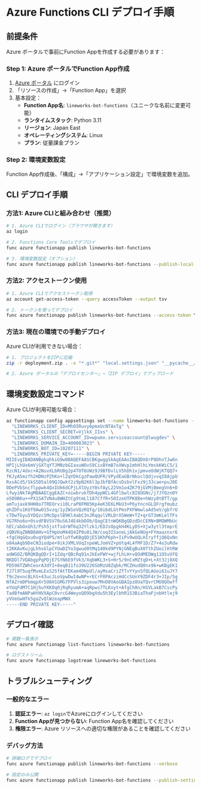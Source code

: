 # Azure Functions CLI デプロイ手順

## 前提条件

Azure ポータルで事前にFunction Appを作成する必要があります：

### Step 1: Azure ポータルでFunction App作成

1. [Azure ポータル](https://portal.azure.com) にログイン
2. 「リソースの作成」→「Function App」を選択
3. 基本設定：
   - **Function App名**: `lineworks-bot-functions`（ユニークな名前に変更可能）
   - **ランタイムスタック**: Python 3.11
   - **リージョン**: Japan East
   - **オペレーティングシステム**: Linux
   - **プラン**: 従量課金プラン

### Step 2: 環境変数設定

Function App作成後、「構成」→「アプリケーション設定」で環境変数を追加。

## CLI デプロイ手順

### 方法1: Azure CLIと組み合わせ（推奨）

```bash
# 1. Azure CLIでログイン（ブラウザが開きます）
az login

# 2. Functions Core Toolsでデプロイ
func azure functionapp publish lineworks-bot-functions

# 3. 環境変数設定（オプション）
func azure functionapp publish lineworks-bot-functions --publish-local-settings
```

### 方法2: アクセストークン使用

```bash
# 1. Azure CLIでアクセストークン取得
az account get-access-token --query accessToken --output tsv

# 2. トークンを使ってデプロイ
func azure functionapp publish lineworks-bot-functions --access-token YOUR_ACCESS_TOKEN
```

### 方法3: 現在の環境での手動デプロイ

Azure CLIが利用できない場合：

```bash
# 1. プロジェクトをZIPに圧縮
zip -r deployment.zip . -x "*.git*" "local.settings.json" "__pycache__/*" ".vscode/*" "*.md"

# 2. Azure ポータルの「デプロイセンター」→「ZIP デプロイ」でアップロード
```

## 環境変数設定コマンド

Azure CLIが利用可能な場合：

```bash
az functionapp config appsettings set --name lineworks-bot-functions --resource-group YOUR_RESOURCE_GROUP --settings \
  "LINEWORKS_CLIENT_ID=MhOIRuvy6pmxUcNTAxTg" \
  "LINEWORKS_CLIENT_SECRET=VjlkX_IIxs" \
  "LINEWORKS_SERVICE_ACCOUNT_ID=wpumx.serviceaccount@lwugdev" \
  "LINEWORKS_DOMAIN_ID=400083023" \
  "LINEWORKS_BOT_ID=10207111" \
  "LINEWORKS_PRIVATE_KEY=-----BEGIN PRIVATE KEY-----
MIIEvgIBADANBgkqhkiG9w0BAQEFAASCBKgwggSkAgEAAoIBAQDX8rP8DhnTJw6n
HPIjLhUx6mVjGXTqYTJMNzbGIaxuWOvS9CixBYmB7oXWvp1mhHlhLYmskKWiC5/1
RzcN1/4dxc+A2NuvXLbRU0g2p4TOT6UWz9J9BfDvlLV5hDh1xjpmveOdWjKTQQ7+
fKJyA5mzfh2HDNzPZhKo+lZqYDkCgzPawQUFR/VPydEaGBrNkoclQdjvvqI8AjpU
RxsACd5/SkS5D5al09QJQwkt2z9pN2K6l3pJbfBfAcsDsbvlFxz9j3Jcae+puJ8E
0DePVbSncflppwk4QxIUk6dCPjLXlUyzY0sfAyL22Vm1o4ZK79jGVMjBmegVn6+D
LfwyiNk7AgMBAAECggEAZC+oiwbrukfDh4ppWCL4GFlbwlc8I8UGNc/j7JYQzn0Y
o509B6u++PX1SATVN4u8WHZtCg9tmLl187CffR+5OIzeUTPK8Be+hWzy8tBTT/gp
amTujaxk9HH0o7TREOrvi10LraP8FM85Kp4eK3E6LMkU3+P6yYncnGLQFrgfmubz
qhZDFu1KUf9Aw015vzq/1yZW1eVQzRQfg/10ibdLGtPmsPXFWmwlaAd5eV/gbfrU
cTDwTGyu5YDQzc5McDpslB9Kl4abC3nJRqqvlVRLDrXSWeW+TZ+qrGT3mKLelTFs
VG7Rho6o+0svdFBVSV70uS6J4E4kbOOb/QagCEtnWQKBgQDzdDcCERN+BMQWMbUc
hEC/abOxUh3/Psh5jstTsdrWT6q32Ylzk1/EDJsOpgkH4KLyDS+Xjw3ytl3tmprE
zQBVKqZNNB0AHv+GfHpUoM44Q4IP8u0iJW/coq3ISaneLjAkGeNUg+FYmaaznxr6
+fgCHqGQxu0vgYQ4P5/mtluYfwKBgQDjE51KhP6ph+IiPv9wUQLHIryffjQ6QxNn
o84aAqb9DeCN3iodpe+9ikJXMLVUqInpeWLJomVZ+pUtq4L4fMF1D/Z7+4o3uRdw
t2KKAvKujgLhhsGlpCYUwDZYo3gwud0tMq140kd9PYNjGNEgBuX0TthZUoilHtRW
adWGOZ/BRQKBgQDrI+1ZdqrQBcRq91nJkEeFWY+wjfLhLH+vQOdMEDWg11O5vUfQ
NKDDl7VQAbgpPqPDjE7SYN6E9fVk3/XqbWKL3+S+Hr5/9nCxMZtqD+L+Xt3Jj8XQ
PD596TZWhCeorA3dYI+8eqB11fo39U226SbMzU8Zqbk/MCZHudQ0nx96+wKBgEK1
f27l9T5uqfMvmLExS2SfAtTEKam4DNpUl/ayMsaCriZfTvYYyn5fQLAGoi61uJY7
T9c2exnc8LhS+43ucJLoVpwDwI4wNP+rECrFRPAcziHdCcSUnY9ZDF4r3+JIp/5g
NfAZrmDPkmqpXr5O6H1GMG7FPVls3ipouw7MnO8VAoGBAIpzOUaTQvrCMO8QOwff
eYUqFdM7C1HjhuYKK0qOjRqRyumA+aqRpws7TLKxyt+AfgCh8n/HSVLakB7CscPy
TadBfmANPaHYHVXApC0vrcG4WeyoQO9bgXdu5h3EylbhR153BiaThaFjnbHtlej9
yVVeGwHfk5gaZvQlWzeapMWX
-----END PRIVATE KEY-----"
```

## デプロイ確認

```bash
# 関数一覧表示
func azure functionapp list-functions lineworks-bot-functions

# ログストリーム
func azure functionapp logstream lineworks-bot-functions
```

## トラブルシューティング

### 一般的なエラー

1. **認証エラー**: `az login`でAzureにログインしてください
2. **Function Appが見つからない**: Function App名を確認してください
3. **権限エラー**: Azure リソースへの適切な権限があることを確認してください

### デバッグ方法

```bash
# 詳細ログでデプロイ
func azure functionapp publish lineworks-bot-functions --verbose

# 設定のみ公開
func azure functionapp publish lineworks-bot-functions --publish-settings-only
```